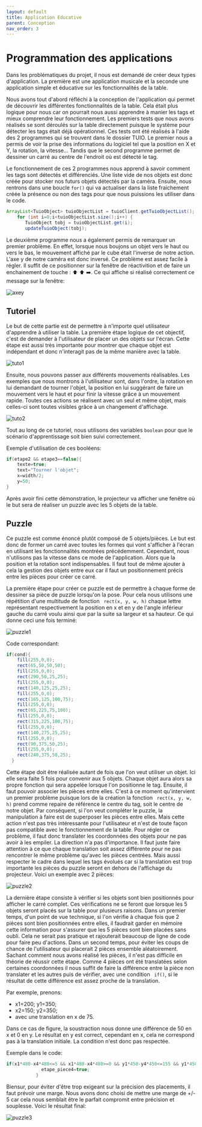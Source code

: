 ```yaml
---
layout: default
title: Application Educative
parent: Conception
nav_order: 3
---
```


# Programmation des applications

 Dans les problématiques du projet, il nous est demandé de créer deux types d'application. La première est une application musicale et la seconde une application simple et éducative sur les fonctionnalités de la table.

Nous avons tout d'abord réfléchi à la conception de l'application qui permet de découvrir les différentes fonctionnalités de la table. Cela était plus logique pour nous car on pourrait nous aussi apprendre à manier les tags et mieux comprendre leur fonctionnement. Les premiers tests que nous avons réalisés se sont déroulés sur la table directement puisque le système pour détecter les tags était déjà opérationnel. Ces tests ont été réalisés à l'aide des 2 programmes qui se trouvent dans le dossier TUIO. Le premier nous a permis de voir la prise des informations du logiciel tel que la position en X et Y, la rotation, la vitesse... Tandis que le second programme permet de dessiner un carré au centre de l'endroit où est détecté le tag.

Le fonctionnement de ces 2 programmes nous apprend à savoir comment les tags sont détectés et différenciés. Une liste vide de nos objets est donc créée pour stocker nos futurs objets détectés par la caméra. Ensuite, nous rentrons dans une boucle `for()` qui va actualiser dans la liste fraichement créée la présence ou non des tags pour que nous puissions les utiliser dans le code.
```java
ArrayList<TuioObject> tuioObjectList = tuioClient.getTuioObjectList();
    for (int i=0;i<tuioObjectList.size();i++) {
       TuioObject tobj = tuioObjectList.get(i);
       updateTuioObject(tobj);
```

Le deuxième programme nous a également permis de remarquer un premier problème. En effet, lorsque nous boujons un objet vers le haut ou vers le bas, le mouvement affiché par le cube était l'inverse de notre action. L'axe y de notre caméra est donc inversé. Ce problème est assez facile à régler. Il suffit de ce positionner sur la fenêtre de réactivition et de faire un enchainement de touche : ⬆️ ⬆️ ➡️. Ce qui affiche si réalisé correctement ce message sur la fenêtre:

![axey](axe_y.png) 

## Tutoriel

Le but de cette partie est de permettre à n'importe quel utilisateur d'apprendre à utiliser la table. La première étape logique de cet objectif, c'est de demander à l'utilisateur de placer un des objets sur l'écran. Cette étape est aussi très importante pour montrer que chaque objet est indépendant et donc n'interagit pas de la même manière avec la table.

![tuto1](tutuo1.gif)

Ensuite, nous pouvons passer aux différents mouvements réalisables. Les exemples que nous montrons à l'utilisateur sont, dans l'ordre, la rotation en lui demandant de tourner l'objet, la position en lui suggérant de faire un mouvement vers le haut et pour finir la vitesse grâce à un mouvement rapide.
Toutes ces actions se réalisent avec un seul et même objet, mais celles-ci sont toutes visibles grâce à un changement d'affichage.

![tuto2](tuto2.gif)      

Tout au long de ce tutoriel, nous utilisons des variables `boolean` pour que le scénario d'apprentissage soit bien suivi correctement.

Exemple d'utilisation de ces booléens:
```java
if(etape2 && etape3==false){
    texte=true;
    text="Tourner l'objet";
    x=width/2;
    y=50;
}
```
Après avoir fini cette démonstration, le projecteur va afficher une fenêtre où le but sera de réaliser un puzzle avec les 5 objets de la table.

## Puzzle

Ce puzzle est comme énoncé plutôt composé de 5 objets/pièces. Le but est donc de former un carré avec toutes les formes qui vont s'afficher à l'écran en utilisant les fonctionnalités montrées précédemment. Cependant, nous n'utilisons pas la vitesse dans ce mode de l'application. Alors que la position et la rotation sont indispensables. Il faut tout de même ajouter à cela la gestion des objets entre eux car il faut un positionnement précis entre les pièces pour créer ce carré.

La première étape pour créer ce puzzle est de permettre à chaque forme de dessiner sa pièce de puzzle lorsqu'on la pose. Pour cela nous utilisons une répétition d'une multitude de fonction ` rect(x, y, w, h)` chaque lettre représentant respectivement la position en x et en y de l'angle inférieur gauche du carré voulu ainsi que par la suite sa largeur et sa hauteur. 
Ce qui donne ceci une fois terminé:

![puzzle1](puzzle1.png)

Code correspondant:
```java
if(cond){
    fill(255,0,0);
    rect(65,50,50,50);
    fill(255,0,0);
    rect(290,50,25,25);
    fill(255,0,0);
    rect(140,125,25,25);
    fill(255,0,0);
    rect(165,125,100,75);
    fill(255,0,0);
    rect(65,225,75,100);
    fill(255,0,0);
    rect(315,225,100,75);
    fill(255,0,0);
    rect(140,275,25,25);
    fill(255,0,0);
    rect(90,375,50,25);
    fill(255,0,0);
    rect(240,375,50,25);
  }
```

Cette étape doit être réalisée autant de fois que l'on veut utiliser un objet. Ici elle sera faite 5 fois pour convenir aux 5 objets. Chaque objet aura alors sa propre fonction qui sera appelée lorsque l'on positionne le tag. Ensuite, il faut pouvoir associer les pièces entre elles. C'est à ce moment qu'intervient un premier problème puisque lors de la création la fonction ` rect(x, y, w, h)`
prend comme repaire de référence le centre du tag, soit le centre de notre objet. Par conséquent, si l'on veut compléter le puzzle, la manipulation à faire est de superposer les pièces entre elles. Mais cette action n'est pas très intéressante pour l'utilisateur et n'est de toute façon pas compatible avec le fonctionnement de la table. Pour régler ce problème, il faut donc translater les coordonnées des objets pour ne pas avoir à les empiler. La direction n'a pas d'importance. Il faut juste faire attention à ce que chaque translation soit assez différente pour ne pas rencontrer le même problème qu'avec les pièces centrées. Mais aussi respecter le cadre dans lequel les tags évolués car si la translation est trop importante les pièces du puzzle seront en dehors de l'affichage du projecteur.
Voici un exemple avec 2 pièces:

![puzzle2](puzzle2.png)

La dernière étape consiste à vérifier si les objets sont bien positionnés pour afficher le carré complet. Ces vérifications ne se feront que lorsque les 5 objets seront placés sur la table pour plusieurs raisons. Dans un premier temps, d'un point de vue technique, si l'on vérifie à chaque fois que 2 pièces sont bien positionnées entre elles, il faudrait garder en mémoire cette information pour s'assurer que les 5 pièces sont bien placées sans oubli. Cela ne serait pas pratique et rajouterait beaucoup de ligne de code pour faire peu d'actions. Dans un second temps, pour éviter les coups de chance de l'utilisateur qui placerait 2 pièces ensemble aléatoirement. Sachant comment nous avons réalisé les pièces, il n'est pas difficile en théorie de réussir cette étape. Comme 4 pièces ont été translatées selon certaines coordonnées il nous suffit de faire la différence entre la pièce non translater et les autres puis de vérifier, avec une condition ` if()`, si le résultat de cette différence est assez proche de la translation.

Par exemple, prenons:
- x1=200; y1=350;
- x2=150; y2=350;
- avec une translation en x de 75.


Dans ce cas de figure, la soustraction nous donne une différence de 50 en x et 0 en y. Le résultat en y est correct, cependant en x, cela ne correspond pas à la translation initiale. La condition n'est donc pas respectée. 

Exemple dans le code:
```java
if(x1*480-x4*480<=5 && x1*480-x4*480>=0 && y1*450-y4*450<=155 && y1*450-y4*450>=145 && etape_puzzle){
             etape_piece4=true;
           }
```

Biensur, pour éviter d'être trop exigeant sur la précision des placements, il faut prévoir une marge. Nous avons donc choisi de mettre une marge de +/- 5 car cela nous semblait être le parfait compromit entre précision et souplesse.
Voici le résultat final:

![puzzle3](puzzle3.png)
